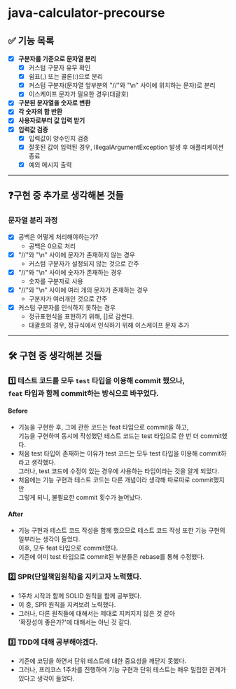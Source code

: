 # java-calculator-precourse

## ✅ 기능 목록

- [x] **구분자를 기준으로 문자열 분리**
    - [x] 커스텀 구분자 유무 확인
    - [x] 쉼표(,) 또는 콜론(:)으로 분리
    - [x] 커스텀 구분자(문자열 앞부분의 "//"와 "\n" 사이에 위치하는 문자)로 분리
    - [x] 이스케이프 문자가 필요한 경우(대괄호)
- [x] **구분된 문자열을 숫자로 변환**
- [x] **각 숫자의 합 반환**
- [x] **사용자로부터 값 입력 받기**
- [x] **입력값 검증**
    - [x] 입력값이 양수인지 검증
    - [x] 잘못된 값이 입력된 경우, IllegalArgumentException 발생 후 애플리케이션 종료
    - [x] 예외 메시지 출력

---

## ❓구현 중 추가로 생각해본 것들

### 문자열 분리 과정

-[x] 공백은 어떻게 처리해야하는가?
    - 공백은 0으로 처리
- [x] "//"와 "\n" 사이에 문자가 존재하지 않는 경우
    - 커스텀 구분자가 설정되지 않는 것으로 간주
- [x] "//"와 "\n" 사이에 숫자가 존재하는 경우
    - 숫자를 구분자로 사용
- [x] "//"와 "\n" 사이에 여러 개의 문자가 존재하는 경우
    - 구분자가 여러개인 것으로 간주
- [x] 커스텀 구분자를 인식하지 못하는 경우
    - 정규표현식을 표현하기 위해, []로 감싼다.
    - 대괄호의 경우, 정규식에서 인식하기 위해 이스케이프 문자 추가

---

## 🛠️ 구현 중 생각해본 것들

### 1️⃣ 테스트 코드를 모두 ```test``` 타입을 이용해 commit 했으나,<br>```feat``` 타입과 함께 commit하는 방식으로 바꾸었다.

#### Before

- 기능을 구현한 후, 그에 관한 코드는 feat 타입으로 commit을 하고,<br>
  기능을 구현하며 동시에 작성했던 테스트 코드는 test 타입으로 한 번 더 commit했다.
- 처음 test 타입이 존재하는 이유가 test 코드는 모두 test 타입을 이용해 commit하라고 생각했다.<br>
  그러나, test 코드에 수정이 있는 경우에 사용하는 타입이라는 것을 알게 되었다.
- 처음에는 기능 구현과 테스트 코드는 다른 개념이라 생각해 따로따로 commit했지만<br>
  그렇게 되니, 불필요한 commit 횟수가 늘어났다.

#### After

- 기능 구현과 테스트 코드 작성을 함께 했으므로 테스트 코드 작성 또한 기능 구현의 일부라는 생각이 들었다.<br>
  이후, 모두 feat 타입으로 commit했다.
- 기존에 이미 test 타입으로 commit된 부분들은 rebase를 통해 수정했다.

### 2️⃣ SPR(단일책임원칙)을 지키고자 노력했다.

- 1주차 시작과 함께 SOLID 원칙을 함께 공부했다.
- 이 중, SPR 원칙을 지켜보려 노력했다.
- 그러나, 다른 원칙들에 대해서는 제대로 지켜지지 않은 것 같아<br>'확장성이 좋은가?'에 대해서는 아닌 것 같다.

### 3️⃣ TDD에 대해 공부해야겠다.

- 기존에 코딩을 하면서 단위 테스트에 대한 중요성을 깨닫지 못했다.
- 그러나, 프리코스 1주차를 진행하며 기능 구현과 단위 테스트는 매우 밀접한 관계가 있다고 생각이 들었다.